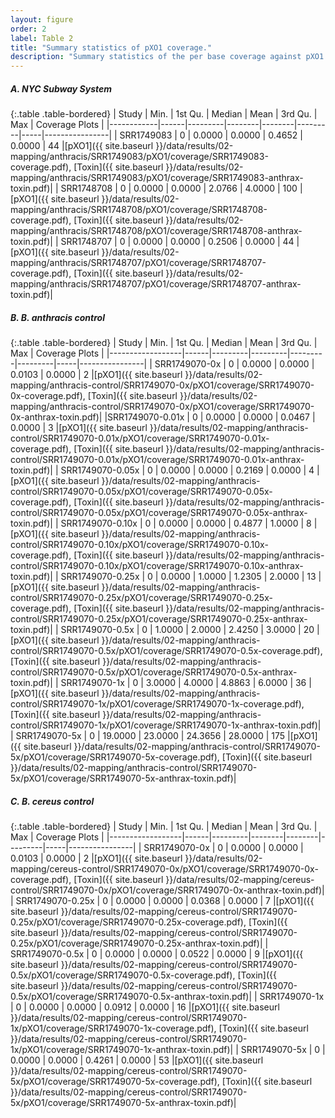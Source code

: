 ```yaml
---
layout: figure
order: 2
label: Table 2
title: "Summary statistics of pXO1 coverage."
description: "Summary statistics of the per base coverage against pXO1 for NYC samples and controls."
---
```


##### **A.** *NYC Subway System*

{:.table .table-bordered}
| Study      | Min. | 1st Qu. | Median | Mean   | 3rd Qu. | Max | Coverage Plots |
|------------|------|---------|--------|--------|---------|-----|----------------|
| SRR1749083 | 0    | 0.0000  | 0.0000 | 0.4652 | 0.0000  | 44  |[pXO1]({{ site.baseurl }}/data/results/02-mapping/anthracis/SRR1749083/pXO1/coverage/SRR1749083-coverage.pdf), [Toxin]({{ site.baseurl }}/data/results/02-mapping/anthracis/SRR1749083/pXO1/coverage/SRR1749083-anthrax-toxin.pdf)|
| SRR1748708 | 0    | 0.0000  | 0.0000 | 2.0766 | 4.0000  | 100 |[pXO1]({{ site.baseurl }}/data/results/02-mapping/anthracis/SRR1748708/pXO1/coverage/SRR1748708-coverage.pdf), [Toxin]({{ site.baseurl }}/data/results/02-mapping/anthracis/SRR1748708/pXO1/coverage/SRR1748708-anthrax-toxin.pdf)|
| SRR1748707 | 0    | 0.0000  | 0.0000 | 0.2506 | 0.0000  | 44  |[pXO1]({{ site.baseurl }}/data/results/02-mapping/anthracis/SRR1748707/pXO1/coverage/SRR1748707-coverage.pdf), [Toxin]({{ site.baseurl }}/data/results/02-mapping/anthracis/SRR1748707/pXO1/coverage/SRR1748707-anthrax-toxin.pdf)|

##### **B.** *B. anthracis* control

{:.table .table-bordered}
| Study            | Min. | 1st Qu. | Median  | Mean    | 3rd Qu. | Max | Coverage Plots |
|------------------|------|---------|---------|---------|---------|-----|----------------|
| SRR1749070-0x    | 0    | 0.0000  | 0.0000  | 0.0103  | 0.0000  | 2  |[pXO1]({{ site.baseurl }}/data/results/02-mapping/anthracis-control/SRR1749070-0x/pXO1/coverage/SRR1749070-0x-coverage.pdf), [Toxin]({{ site.baseurl }}/data/results/02-mapping/anthracis-control/SRR1749070-0x/pXO1/coverage/SRR1749070-0x-anthrax-toxin.pdf)|
|SRR1749070-0.01x  | 0     | 0.0000  | 0.0000    | 0.0467  |    0.0000   | 3   |[pXO1]({{ site.baseurl }}/data/results/02-mapping/anthracis-control/SRR1749070-0.01x/pXO1/coverage/SRR1749070-0.01x-coverage.pdf), [Toxin]({{ site.baseurl }}/data/results/02-mapping/anthracis-control/SRR1749070-0.01x/pXO1/coverage/SRR1749070-0.01x-anthrax-toxin.pdf)|
| SRR1749070-0.05x  | 0    | 0.0000  | 0.0000    | 0.2169    | 0.0000    | 4   |[pXO1]({{ site.baseurl }}/data/results/02-mapping/anthracis-control/SRR1749070-0.05x/pXO1/coverage/SRR1749070-0.05x-coverage.pdf), [Toxin]({{ site.baseurl }}/data/results/02-mapping/anthracis-control/SRR1749070-0.05x/pXO1/coverage/SRR1749070-0.05x-anthrax-toxin.pdf)|
| SRR1749070-0.10x  | 0    | 0.0000  | 0.0000    | 0.4877    | 1.0000    | 8   |[pXO1]({{ site.baseurl }}/data/results/02-mapping/anthracis-control/SRR1749070-0.10x/pXO1/coverage/SRR1749070-0.10x-coverage.pdf), [Toxin]({{ site.baseurl }}/data/results/02-mapping/anthracis-control/SRR1749070-0.10x/pXO1/coverage/SRR1749070-0.10x-anthrax-toxin.pdf)|
| SRR1749070-0.25x | 0    | 0.0000  | 1.0000  | 1.2305  | 2.0000  | 13  |[pXO1]({{ site.baseurl }}/data/results/02-mapping/anthracis-control/SRR1749070-0.25x/pXO1/coverage/SRR1749070-0.25x-coverage.pdf), [Toxin]({{ site.baseurl }}/data/results/02-mapping/anthracis-control/SRR1749070-0.25x/pXO1/coverage/SRR1749070-0.25x-anthrax-toxin.pdf)|
| SRR1749070-0.5x  | 0    | 1.0000  | 2.0000  | 2.4250  | 3.0000  | 20  |[pXO1]({{ site.baseurl }}/data/results/02-mapping/anthracis-control/SRR1749070-0.5x/pXO1/coverage/SRR1749070-0.5x-coverage.pdf), [Toxin]({{ site.baseurl }}/data/results/02-mapping/anthracis-control/SRR1749070-0.5x/pXO1/coverage/SRR1749070-0.5x-anthrax-toxin.pdf)|
| SRR1749070-1x    | 0    | 3.0000  | 4.0000  | 4.8863  | 6.0000  | 36  |[pXO1]({{ site.baseurl }}/data/results/02-mapping/anthracis-control/SRR1749070-1x/pXO1/coverage/SRR1749070-1x-coverage.pdf), [Toxin]({{ site.baseurl }}/data/results/02-mapping/anthracis-control/SRR1749070-1x/pXO1/coverage/SRR1749070-1x-anthrax-toxin.pdf)|
| SRR1749070-5x    | 0    | 19.0000 | 23.0000 | 24.3656 | 28.0000 | 175 |[pXO1]({{ site.baseurl }}/data/results/02-mapping/anthracis-control/SRR1749070-5x/pXO1/coverage/SRR1749070-5x-coverage.pdf), [Toxin]({{ site.baseurl }}/data/results/02-mapping/anthracis-control/SRR1749070-5x/pXO1/coverage/SRR1749070-5x-anthrax-toxin.pdf)|

##### **C.** *B. cereus* control

{:.table .table-bordered}
| Study            | Min. | 1st Qu. | Median | Mean   | 3rd Qu. | Max | Coverage Plots |
|------------------|------|---------|--------|--------|---------|-----|----------------|
| SRR1749070-0x    | 0    | 0.0000  | 0.0000 | 0.0103 | 0.0000  | 2    |[pXO1]({{ site.baseurl }}/data/results/02-mapping/cereus-control/SRR1749070-0x/pXO1/coverage/SRR1749070-0x-coverage.pdf), [Toxin]({{ site.baseurl }}/data/results/02-mapping/cereus-control/SRR1749070-0x/pXO1/coverage/SRR1749070-0x-anthrax-toxin.pdf)|
| SRR1749070-0.25x | 0    | 0.0000  | 0.0000 | 0.0368 | 0.0000  | 7   |[pXO1]({{ site.baseurl }}/data/results/02-mapping/cereus-control/SRR1749070-0.25x/pXO1/coverage/SRR1749070-0.25x-coverage.pdf), [Toxin]({{ site.baseurl }}/data/results/02-mapping/cereus-control/SRR1749070-0.25x/pXO1/coverage/SRR1749070-0.25x-anthrax-toxin.pdf)|
| SRR1749070-0.5x  | 0    | 0.0000  | 0.0000 | 0.0522 | 0.0000  | 9   |[pXO1]({{ site.baseurl }}/data/results/02-mapping/cereus-control/SRR1749070-0.5x/pXO1/coverage/SRR1749070-0.5x-coverage.pdf), [Toxin]({{ site.baseurl }}/data/results/02-mapping/cereus-control/SRR1749070-0.5x/pXO1/coverage/SRR1749070-0.5x-anthrax-toxin.pdf)|
| SRR1749070-1x    | 0    | 0.0000  | 0.0000 | 0.0912 | 0.0000  | 16  |[pXO1]({{ site.baseurl }}/data/results/02-mapping/cereus-control/SRR1749070-1x/pXO1/coverage/SRR1749070-1x-coverage.pdf), [Toxin]({{ site.baseurl }}/data/results/02-mapping/cereus-control/SRR1749070-1x/pXO1/coverage/SRR1749070-1x-anthrax-toxin.pdf)|
| SRR1749070-5x    | 0    | 0.0000  | 0.0000 | 0.4261 | 0.0000  | 53  |[pXO1]({{ site.baseurl }}/data/results/02-mapping/cereus-control/SRR1749070-5x/pXO1/coverage/SRR1749070-5x-coverage.pdf), [Toxin]({{ site.baseurl }}/data/results/02-mapping/cereus-control/SRR1749070-5x/pXO1/coverage/SRR1749070-5x-anthrax-toxin.pdf)|
